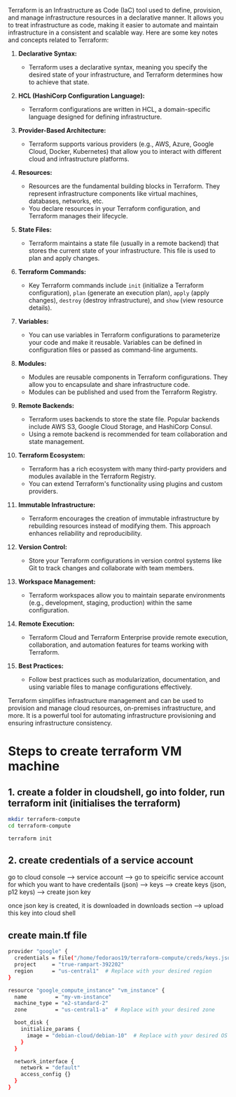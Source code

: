 Terraform is an Infrastructure as Code (IaC) tool used to define, provision, and manage infrastructure resources in a declarative manner. It allows you to treat infrastructure as code, making it easier to automate and maintain infrastructure in a consistent and scalable way. Here are some key notes and concepts related to Terraform:

1. **Declarative Syntax:**
   - Terraform uses a declarative syntax, meaning you specify the desired state of your infrastructure, and Terraform determines how to achieve that state.

2. **HCL (HashiCorp Configuration Language):**
   - Terraform configurations are written in HCL, a domain-specific language designed for defining infrastructure.

3. **Provider-Based Architecture:**
   - Terraform supports various providers (e.g., AWS, Azure, Google Cloud, Docker, Kubernetes) that allow you to interact with different cloud and infrastructure platforms.

4. **Resources:**
   - Resources are the fundamental building blocks in Terraform. They represent infrastructure components like virtual machines, databases, networks, etc.
   - You declare resources in your Terraform configuration, and Terraform manages their lifecycle.

5. **State Files:**
   - Terraform maintains a state file (usually in a remote backend) that stores the current state of your infrastructure. This file is used to plan and apply changes.

6. **Terraform Commands:**
   - Key Terraform commands include `init` (initialize a Terraform configuration), `plan` (generate an execution plan), `apply` (apply changes), `destroy` (destroy infrastructure), and `show` (view resource details).

7. **Variables:**
   - You can use variables in Terraform configurations to parameterize your code and make it reusable. Variables can be defined in configuration files or passed as command-line arguments.

8. **Modules:**
   - Modules are reusable components in Terraform configurations. They allow you to encapsulate and share infrastructure code.
   - Modules can be published and used from the Terraform Registry.

9. **Remote Backends:**
   - Terraform uses backends to store the state file. Popular backends include AWS S3, Google Cloud Storage, and HashiCorp Consul.
   - Using a remote backend is recommended for team collaboration and state management.

10. **Terraform Ecosystem:**
    - Terraform has a rich ecosystem with many third-party providers and modules available in the Terraform Registry.
    - You can extend Terraform's functionality using plugins and custom providers.

11. **Immutable Infrastructure:**
    - Terraform encourages the creation of immutable infrastructure by rebuilding resources instead of modifying them. This approach enhances reliability and reproducibility.

12. **Version Control:**
    - Store your Terraform configurations in version control systems like Git to track changes and collaborate with team members.

13. **Workspace Management:**
    - Terraform workspaces allow you to maintain separate environments (e.g., development, staging, production) within the same configuration.

14. **Remote Execution:**
    - Terraform Cloud and Terraform Enterprise provide remote execution, collaboration, and automation features for teams working with Terraform.

15. **Best Practices:**
    - Follow best practices such as modularization, documentation, and using variable files to manage configurations effectively.

Terraform simplifies infrastructure management and can be used to provision and manage cloud resources, on-premises infrastructure, and more. It is a powerful tool for automating infrastructure provisioning and ensuring infrastructure consistency.


# Steps to create terraform VM machine
## 1. create a folder in cloudshell, go into folder, run terraform init (initialises the terraform)
```bash
mkdir terraform-compute
cd terraform-compute

terraform init
```

## 2. create credentials of a service account
go to cloud console  --> service account --> go to speicific service account for which you want to have credentails (json) --> keys --> create keys (json, p12 keys) --> create json key

once json key is created, it is downloaded in downloads section --> upload this key into cloud shell 

## create main.tf file 
```bash
provider "google" {
  credentials = file("/home/fedoraos19/terraform-compute/creds/keys.json")
  project     = "true-rampart-392202"
  region      = "us-central1"  # Replace with your desired region
}

resource "google_compute_instance" "vm_instance" {
  name         = "my-vm-instance"
  machine_type = "e2-standard-2"
  zone         = "us-central1-a"  # Replace with your desired zone

  boot_disk {
    initialize_params {
      image = "debian-cloud/debian-10"  # Replace with your desired OS image
    }
  }

  network_interface {
    network = "default"
    access_config {}
  }
}
```

